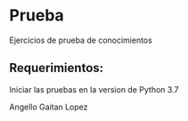 # Prueba


Ejercicios de prueba de conocimientos

## Requerimientos:

Iniciar las pruebas en la version de Python 3.7


Angello Gaitan Lopez
